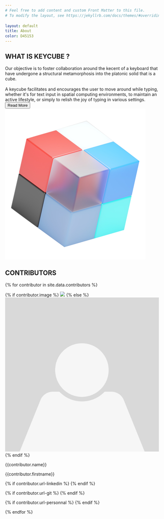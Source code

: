 ```yaml
---
# Feel free to add content and custom Front Matter to this file.
# To modify the layout, see https://jekyllrb.com/docs/themes/#overriding-theme-defaults

layout: default
title: About
color: D45153
---
```


<script src="./assets/js/index.js"></script>
<section>
<div class="page-content">
	<div class="presentation-content">
		<div>
		<div class="text-content">
			<h2><i class="fa-solid fa-square" style="color: #{{ page.color }}"></i> WHAT IS KEYCUBE ?</h2>
			Our objective is to foster collaboration around the kecent of a keyboard that have undergone a structural metamorphosis into the platonic solid that is a cube.
			<br>
			<br>
			A keycube facilitates and encourages the user to move around while typing, whether it's for text input in spatial computing environments, to maintain an active lifestyle, or simply to relish the joy of typing in various settings.
		</div>
		<button class="button-white" style="color: #{{ page.color }}">Read More</button>
		</div>
		<img src="./assets/img/cube.png">
	</div>

<div class="contributor-content">
<h2><i class="fa-solid fa-square" style="color: #{{ page.color }}"></i> CONTRIBUTORS</h2>

<div class="scroll-horizontal">

<div class="arrow left"><i class="fa-solid fa-chevron-left fa-3x picto" style="color: #{{ page.color }}"></i></div>

<div class="contributor-container">

{% for contributor in site.data.contributors %}

<div class="contributor">

{% if contributor.image %}
<img class="contributor-image" src="{{contributor.image}}"/>
{% else %}
<img class="contributor-image" src="./assets/img/contributors/no_picture.jpeg"/>
{% endif %}

<p class="contributor-name">{{contributor.name}}</p>
<p class="contributor-firstname">{{contributor.firstname}}</p>

<div class="contributor-network">

{% if contributor.url-linkedin %}
<a href="{{ contributor.url-linkedin }}" target="_blank">
<i class="fa-brands fa-linkedin fa-2x picto " style="color: #{{page.color}}"></i></a>
{% endif %}

{% if contributor.url-git %}
<a href="{{ contributor.url-git }}" target="_blank"><i class="fa-brands fa-github fa-2x picto" style="color: #{{page.color}}"></i></a>
{% endif %}

{% if contributor.url-personnal %}
<a href="{{ contributor.url-personnal }}" target="_blank"><i class="fa-solid fa-user fa-2x picto" style="color: #{{page.color}}"></i></a>
{% endif %}

</div>

</div>
{% endfor %}

</div>
<div class="arrow right"><i class="fa-solid fa-chevron-right fa-3x picto" style="color: #{{ page.color }}"></i></div>

</div>

</div>
</div>

</section>
